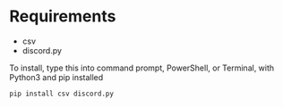 # Requirements
- csv
- discord.py  


To install, type this into command prompt, PowerShell, or Terminal, with Python3 and pip installed
```
pip install csv discord.py
```